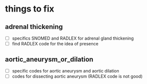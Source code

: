 # things to fix

## adrenal thickening

- [ ] specifics SNOMED and RADLEX for adrenal gland thickening
- [ ] find RADLEX code for the idea of presence

## aortic_aneurysm_or_dilation

- [ ] specific codes for aortic aneurysm and aortic dilation
- [ ] codes for dissecting aortic aneurysm (RADLEX code is not good)
